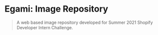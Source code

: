 # Egami: Image Repository
> A web based image repository developed for Summer 2021 Shopify Developer Intern Challenge.